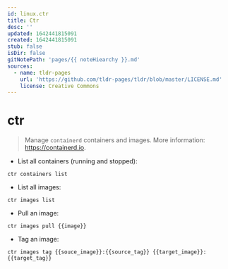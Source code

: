 ```yaml
---
id: linux.ctr
title: Ctr
desc: ''
updated: 1642441815091
created: 1642441815091
stub: false
isDir: false
gitNotePath: 'pages/{{ noteHiearchy }}.md'
sources:
  - name: tldr-pages
    url: 'https://github.com/tldr-pages/tldr/blob/master/LICENSE.md'
    license: Creative Commons
---
```

# ctr

> Manage `containerd` containers and images.
> More information: <https://containerd.io>.

- List all containers (running and stopped):

`ctr containers list`

- List all images:

`ctr images list`

- Pull an image:

`ctr images pull {{image}}`

- Tag an image:

`ctr images tag {{souce_image}}:{{source_tag}} {{target_image}}:{{target_tag}}`

